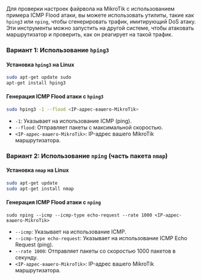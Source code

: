 Для проверки настроек файрвола на MikroTik с использованием примера ICMP Flood атаки, вы можете использовать утилиты, такие как `hping3` или `nping`, чтобы сгенерировать трафик, имитирующий DoS атаку. Эти инструменты можно запустить на другой системе, чтобы атаковать маршрутизатор и проверить, как он реагирует на такой трафик.

### Вариант 1: Использование `hping3`
#### Установка `hping3` на Linux
```bash
sudo apt-get update sudo
apt-get install hping3
```
#### Генерация ICMP Flood атаки с `hping3`
```bash
sudo hping3 -1 --flood <IP-адрес-вашего-MikroTik>
```
- `-1`: Указывает на использование ICMP (ping).
- `--flood`: Отправляет пакеты с максимальной скоростью.
- `<IP-адрес-вашего-MikroTik>`: IP-адрес вашего MikroTik маршрутизатора.

### Вариант 2: Использование `nping` (часть пакета `nmap`)
#### Установка `nmap` на Linux
```bash
sudo apt-get update
sudo apt-get install nmap
```
#### Генерация ICMP Flood атаки с `nping`
```
sudo nping --icmp --icmp-type echo-request --rate 1000 <IP-адрес-вашего-MikroTik>
```
- `--icmp`: Указывает на использование ICMP.
- `--icmp-type echo-request`: Указывает на использование ICMP Echo Request (ping).
- `--rate 1000`: Отправляет пакеты со скоростью 1000 пакетов в секунду.
- `<IP-адрес-вашего-MikroTik>`: IP-адрес вашего MikroTik маршрутизатора.